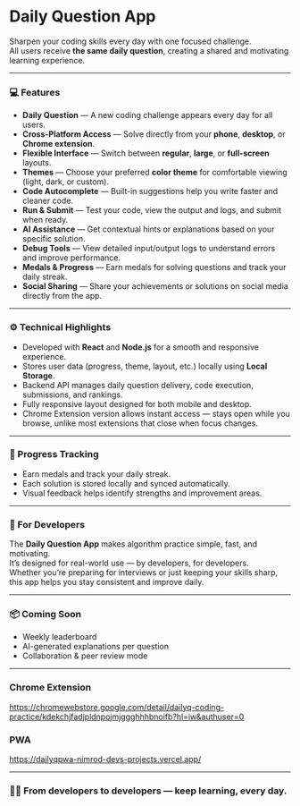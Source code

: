 # Daily Question App

Sharpen your coding skills every day with one focused challenge.  
All users receive **the same daily question**, creating a shared and motivating learning experience.

---

### 💻 Features

* **Daily Question** — A new coding challenge appears every day for all users.  
* **Cross-Platform Access** — Solve directly from your **phone**, **desktop**, or **Chrome extension**.  
* **Flexible Interface** — Switch between **regular**, **large**, or **full-screen** layouts.  
* **Themes** — Choose your preferred **color theme** for comfortable viewing (light, dark, or custom).  
* **Code Autocomplete** — Built-in suggestions help you write faster and cleaner code.  
* **Run & Submit** — Test your code, view the output and logs, and submit when ready.  
* **AI Assistance** — Get contextual hints or explanations based on your specific solution.  
* **Debug Tools** — View detailed input/output logs to understand errors and improve performance.  
* **Medals & Progress** — Earn medals for solving questions and track your daily streak.  
* **Social Sharing** — Share your achievements or solutions on social media directly from the app.

---

### ⚙️ Technical Highlights

* Developed with **React** and **Node.js** for a smooth and responsive experience.  
* Stores user data (progress, theme, layout, etc.) locally using **Local Storage**.  
* Backend API manages daily question delivery, code execution, submissions, and rankings.  
* Fully responsive layout designed for both mobile and desktop.  
* Chrome Extension version allows instant access — stays open while you browse, unlike most extensions that close when focus changes.

---

### 🏅 Progress Tracking

* Earn medals and track your daily streak.  
* Each solution is stored locally and synced automatically.  
* Visual feedback helps identify strengths and improvement areas.  

---

### 🧠 For Developers

The **Daily Question App** makes algorithm practice simple, fast, and motivating.  
It’s designed for real-world use — by developers, for developers.  
Whether you’re preparing for interviews or just keeping your skills sharp,  
this app helps you stay consistent and improve daily.

---

### 📦 Coming Soon

* Weekly leaderboard  
* AI-generated explanations per question  
* Collaboration & peer review mode  

---

### Chrome Extension
https://chromewebstore.google.com/detail/dailyq-coding-practice/kdekchjfadjpldnpojmjggghhhbnoifb?hl=iw&authuser=0

### PWA
https://dailyqpwa-nimrod-devs-projects.vercel.app/

---

### 🧑‍💻 From developers to developers — keep learning, every day.
